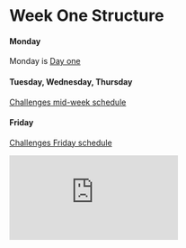 # Week One Structure

#### Monday

Monday is [Day one](./day_one.md)

#### Tuesday, Wednesday, Thursday

[Challenges mid-week schedule](./challenges_mid_week_schedule.md)

#### Friday

[Challenges Friday schedule](./challenges_friday_schedule.md)


![Tracking pixel](https://githubanalytics.herokuapp.com/course/sequence/onsite/week01.md)
